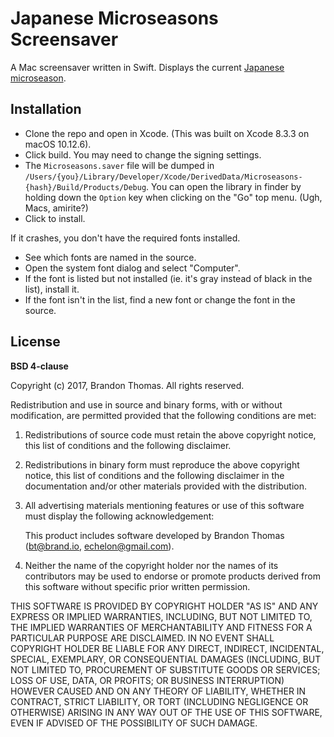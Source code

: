Japanese Microseasons Screensaver
=================================
A Mac screensaver written in Swift. Displays the current
[Japanese microseason](http://www.nippon.com/en/features/h00124/).

Installation
------------
- Clone the repo and open in Xcode. (This was built on Xcode 8.3.3 on
  macOS 10.12.6).
- Click build. You may need to change the signing settings.
- The `Microseasons.saver` file will be dumped in
  `/Users/{you}/Library/Developer/Xcode/DerivedData/Microseasons-{hash}/Build/Products/Debug`.
  You can open the library in finder by holding down the `Option` key
  when clicking on the "Go" top menu. (Ugh, Macs, amirite?)
- Click to install.

If it crashes, you don't have the required fonts installed.

- See which fonts are named in the source.
- Open the system font dialog and select "Computer".
- If the font is listed but not installed (ie. it's gray instead of black
  in the list), install it.
- If the font isn't in the list, find a new font or change the font in
  the source.

License
-------
**BSD 4-clause**

Copyright (c) 2017, Brandon Thomas. All rights reserved.

Redistribution and use in source and binary forms, with or without
modification, are permitted provided that the following conditions are
met:

1. Redistributions of source code must retain the above copyright
   notice, this list of conditions and the following disclaimer.

2. Redistributions in binary form must reproduce the above copyright
   notice, this list of conditions and the following disclaimer in the
   documentation and/or other materials provided with the distribution.

3. All advertising materials mentioning features or use of this software
   must display the following acknowledgement:

   This product includes software developed by Brandon Thomas
   (bt@brand.io, echelon@gmail.com).

4. Neither the name of the copyright holder nor the names of its
   contributors may be used to endorse or promote products derived from
   this software without specific prior written permission.

THIS SOFTWARE IS PROVIDED BY COPYRIGHT HOLDER "AS IS" AND ANY EXPRESS OR
IMPLIED WARRANTIES, INCLUDING, BUT NOT LIMITED TO, THE IMPLIED
WARRANTIES OF MERCHANTABILITY AND FITNESS FOR A PARTICULAR PURPOSE ARE
DISCLAIMED. IN NO EVENT SHALL COPYRIGHT HOLDER BE LIABLE FOR ANY DIRECT,
INDIRECT, INCIDENTAL, SPECIAL, EXEMPLARY, OR CONSEQUENTIAL DAMAGES
(INCLUDING, BUT NOT LIMITED TO, PROCUREMENT OF SUBSTITUTE GOODS OR
SERVICES; LOSS OF USE, DATA, OR PROFITS; OR BUSINESS INTERRUPTION)
HOWEVER CAUSED AND ON ANY THEORY OF LIABILITY, WHETHER IN CONTRACT,
STRICT LIABILITY, OR TORT (INCLUDING NEGLIGENCE OR OTHERWISE) ARISING IN
ANY WAY OUT OF THE USE OF THIS SOFTWARE, EVEN IF ADVISED OF THE
POSSIBILITY OF SUCH DAMAGE.
